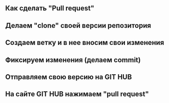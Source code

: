 ## Как сделать "Pull request"
## Делаем "clone" своей версии репозитория
## Создаем ветку и в нее вносим свои изменения
## Фиксируем изменения (делаем commit)
## Отправляем свою версию на GIT HUB
## На сайте GIT HUB нажимаем "pull request"